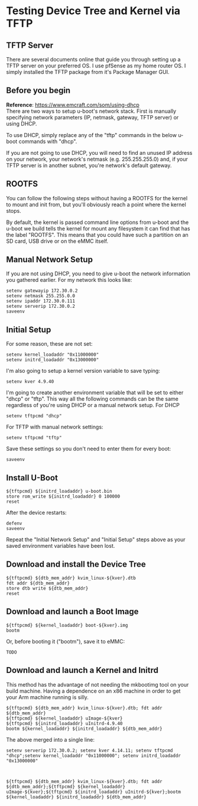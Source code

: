 # Testing Device Tree and Kernel via TFTP
## TFTP Server
There are several documents online that guide you through setting up a TFTP
server on your preferred OS.  I use pfSense as my home router OS.  I simply
installed the TFTP package from it's Package Manager GUI.

## Before you begin
**Reference**: https://www.emcraft.com/som/using-dhcp<br/>
There are two ways to setup u-boot's network stack.  First is manually
specifying network parameters (IP, netmask, gateway, TFTP server) or using DHCP.

To use DHCP, simply replace any of the "tftp" commands in the below u-boot
commands with "dhcp".

If you are not going to use DHCP, you will need to find an unused IP address on
your network, your network's netmask (e.g. 255.255.255.0) and, if your TFTP
server is in another subnet, you're network's default gateway.

## ROOTFS
You can follow the following steps without having a ROOTFS for the kernel to
mount and init from, but you'll obviously reach a point where the kernel stops.

By default, the kernel is passed command line options from u-boot and the u-boot
we build tells the kernel for mount any filesystem it can find that has the
label "ROOTFS".  This means that you could have such a partition on an SD card,
USB drive or on the eMMC itself.

## Manual Network Setup
If you are not using DHCP, you need to give u-boot the network information you
gathered earlier.  For my network this looks like:
```
setenv gatewayip 172.30.0.2
setenv netmask 255.255.0.0
setenv ipaddr 172.30.0.111
setenv serverip 172.30.0.2
saveenv
```

## Initial Setup
For some reason, these are not set:
```
setenv kernel_loadaddr "0x11000000"
setenv initrd_loadaddr "0x13000000"
```

I'm also going to setup a kernel version variable to save typing:
```
setenv kver 4.9.40
```

I'm going to create another environment variable that will be set to either
"dhcp" or "tftp".  This way all the following commands can be the same
regardless of you're using DHCP or a manual network setup.
For DHCP
```
setenv tftpcmd "dhcp"
```

For TFTP with manual network settings:
```
setenv tftpcmd "tftp"
```

Save these settings so you don't need to enter them for every boot:
```
saveenv
```

## Install U-Boot
```
${tftpcmd} ${initrd_loadaddr} u-boot.bin
store rom_write ${initrd_loadaddr} 0 100000
reset
```
After the device restarts:
```
defenv
saveenv
```
Repeat the "Initial Network Setup" and "Initial Setup" steps above as your saved
environment variables have been lost.

## Download and install the Device Tree
```
${tftpcmd} ${dtb_mem_addr} kvim_linux-${kver}.dtb
fdt addr ${dtb_mem_addr}
store dtb write ${dtb_mem_addr}
reset
```

## Download and launch a Boot Image
```
${tftpcmd} ${kernel_loadaddr} boot-${kver}.img
bootm
```

Or, before booting it ("bootm"), save it to eMMC:
```
TODO
```

## Download and launch a Kernel and Initrd
This method has the advantage of not needing the mkbootimg tool on your build
machine.  Having a dependence on an x86 machine in order to get your Arm machine
running is silly.
```
${tftpcmd} ${dtb_mem_addr} kvim_linux-${kver}.dtb; fdt addr ${dtb_mem_addr}
${tftpcmd} ${kernel_loadaddr} uImage-${kver}
${tftpcmd} ${initrd_loadaddr} uInitrd-4.9.40
bootm ${kernel_loadaddr} ${initrd_loadaddr} ${dtb_mem_addr}
```

The above merged into a single line:
```
setenv serverip 172.30.0.2; setenv kver 4.14.11; setenv tftpcmd "dhcp";setenv kernel_loadaddr "0x11000000"; setenv initrd_loadaddr "0x13000000"



${tftpcmd} ${dtb_mem_addr} kvim_linux-${kver}.dtb; fdt addr ${dtb_mem_addr};${tftpcmd} ${kernel_loadaddr} uImage-${kver};${tftpcmd} ${initrd_loadaddr} uInitrd-${kver};bootm ${kernel_loadaddr} ${initrd_loadaddr} ${dtb_mem_addr}
```
